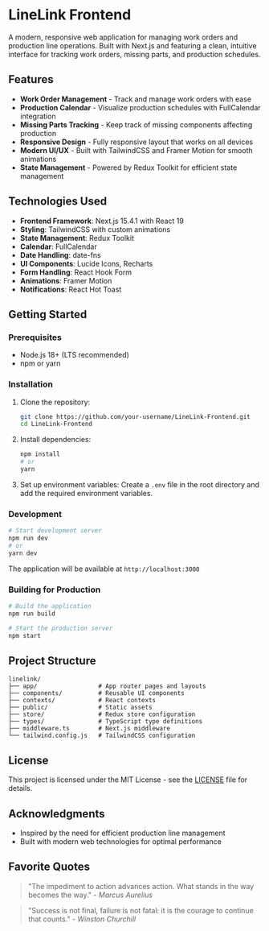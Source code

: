 # LineLink Frontend

A modern, responsive web application for managing work orders and production line operations. Built with Next.js and featuring a clean, intuitive interface for tracking work orders, missing parts, and production schedules.

## Features

- **Work Order Management** - Track and manage work orders with ease
- **Production Calendar** - Visualize production schedules with FullCalendar integration
- **Missing Parts Tracking** - Keep track of missing components affecting production
- **Responsive Design** - Fully responsive layout that works on all devices
- **Modern UI/UX** - Built with TailwindCSS and Framer Motion for smooth animations
- **State Management** - Powered by Redux Toolkit for efficient state management

## Technologies Used

- **Frontend Framework**: Next.js 15.4.1 with React 19
- **Styling**: TailwindCSS with custom animations
- **State Management**: Redux Toolkit
- **Calendar**: FullCalendar
- **Date Handling**: date-fns
- **UI Components**: Lucide Icons, Recharts
- **Form Handling**: React Hook Form
- **Animations**: Framer Motion
- **Notifications**: React Hot Toast

## Getting Started

### Prerequisites

- Node.js 18+ (LTS recommended)
- npm or yarn

### Installation

1. Clone the repository:
   ```bash
   git clone https://github.com/your-username/LineLink-Frontend.git
   cd LineLink-Frontend
   ```

2. Install dependencies:
   ```bash
   npm install
   # or
   yarn
   ```

3. Set up environment variables:
   Create a `.env` file in the root directory and add the required environment variables.

### Development

```bash
# Start development server
npm run dev
# or
yarn dev
```

The application will be available at `http://localhost:3000`

### Building for Production

```bash
# Build the application
npm run build

# Start the production server
npm start
```

## Project Structure

```
linelink/
├── app/                 # App router pages and layouts
├── components/          # Reusable UI components
├── contexts/            # React contexts
├── public/              # Static assets
├── store/               # Redux store configuration
├── types/               # TypeScript type definitions
├── middleware.ts        # Next.js middleware
└── tailwind.config.js   # TailwindCSS configuration
```

## License

This project is licensed under the MIT License - see the [LICENSE](LICENSE) file for details.

## Acknowledgments

- Inspired by the need for efficient production line management
- Built with modern web technologies for optimal performance

## Favorite Quotes

> "The impediment to action advances action. What stands in the way becomes the way." - _Marcus Aurelius_

> "Success is not final, failure is not fatal: it is the courage to continue that counts." - _Winston Churchill_